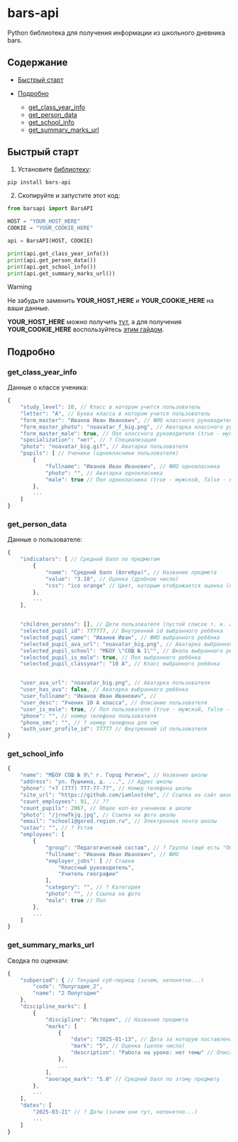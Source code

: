 # bars-api

Python библиотека для получения информации из школьного дневника bars.

## Содержание

- [Быстрый старт](#%D0%B1%D1%8B%D1%81%D1%82%D1%80%D1%8B%D0%B9-%D1%81%D1%82%D0%B0%D1%80%D1%82)

- [Подробно](#%D0%BF%D0%BE%D0%B4%D1%80%D0%BE%D0%B1%D0%BD%D0%BE)

    - [get_class_year_info](#get_class_year_info)
    - [get_person_data](#get_person_data)
    - [get_school_info](#get_school_info)
    - [get_summary_marks_url](#get_summary_marks_url)

## Быстрый старт

1. Установите [библиотеку](https://pypi.org/project/barsapi):

```bash
pip install bars-api
```

2. Скопируйте и запустите этот код:

```python
from barsapi import BarsAPI

HOST = "YOUR_HOST_HERE"
COOKIE = "YOUR_COOKIE_HERE"

api = BarsAPI(HOST, COOKIE)

print(api.get_class_year_info())
print(api.get_person_data())
print(api.get_school_info())
print(api.get_summary_marks_url())
```

> [!WARNING]
>
> Не забудьте заменить **YOUR_HOST_HERE** и **YOUR_COOKIE_HERE**
> на ваши данные.
>
>**YOUR_HOST_HERE** можно получить
> [тут](http://aggregator-obr.bars-open.ru/my_diary),
> а для получения **YOUR_COOKIE_HERE** воспользуйтесь
> [этим гайдом](https://telegra.ph/Instrukciya-po-registracii-v-bote-04-25).

## Подробно

### get_class_year_info

Данные о классе ученика:

```js
{
    "study_level": 10, // Класс в котором учится пользователь
    "letter": "А", // Буква класса в котором учится пользователь
    "form_master": "Иванов Иван Иванович", // ФИО классного руководителя
    "form_master_photo": "noavatar_f_big.png", // Аватарка классного руководителя
    "form_master_male": true, // Пол классного руководителя (true - мужской, false - женский)
    "specialization": "нет", // ? Специализация
    "photo": "noavatar_big.gif", // Аватарка пользователя
    "pupils": [ // Ученики (однокласники пользователя)
        {
            "fullname": "Иванов Иван Иванович", // ФИО однокласника
            "photo": "", // Аватарка однокласника
            "male": true // Пол однокласника (true - мужской, false - женский)
        },
        ...
    ]
}
```

### get_person_data

Данные о пользователе:

```js
{
    "indicators": [ // Средний балл по предметам
        {
            "name": "Средний балл (Алгебра)", // Название предмета
            "value": "3.10", // Оценка (дробное число)
            "css": "ico orange" // Цвет, которым отображается оценка (не совсем понятно зачем, проще на фронте цвет простым "if" расчитывать)
        },
        ...
    ],


    "children_persons": [], // Дети пользователя (пустой список т. к. авторизация произведена через аккаунт ребёнка)
    "selected_pupil_id": 777777, // Внутренний id выбранного ребёнка
    "selected_pupil_name": "Иванов Иван", // ФИО выбранного ребёнка
    "selected_pupil_ava_url": "noavatar_big.png", // Аватарка выбранного ребёнка
    "selected_pupil_school": "МБОУ \"СОШ № 1\"", // Школа выбранного ребёнка
    "selected_pupil_is_male": true, // Пол выбранного ребёнка
    "selected_pupil_classyear": "10 А", // Класс выбранного ребёнка


    "user_ava_url": "noavatar_big.png", // Аватарка пользователя
    "user_has_ava": false, // Аватарка выбранного ребёнка
    "user_fullname": "Иванов Иван Иванович", // 
    "user_desc": "Ученик 10 А класса", // Описание пользователя
    "user_is_male": true, // Пол пользователя (true - мужской, false - женский)
    "phone": "", // номер телефона пользователя
    "phone_sms": "", // ? номер телефона для смс
    "auth_user_profile_id": 77777 // Внутренний id пользователя
}
```

### get_school_info

```js
{
    "name": "МБОУ СОШ № 9\" г. Город Регион", // Название школы
    "address": "ул. Пушкина, д. ...", // Адрес школы
    "phone": "+7 (777) 777-77-77", // Номер телефона школы
    "site_url": "https://github.com/iamlostshe", // Ссылка на сайт школы
    "count_employees": 91, // ??
    "count_pupils": 2067, // Общее кол-во учеников в школе
    "photo": "/jrnwfkjq.jpg", // Ссылка на фото школы
    "email": "school1@gorod.region.ru", // Электронная почта школы
    "ustav": "", // ? Устав
    "employees": [
        {
            "group": "Педагогический состав", // ? Группа (ещё есть "Обслуживающий персонал")
            "fullname": "Иванов Иван Иванович", // ФИО
            "employer_jobs": [ // Ставки
                "Классный руководитель",
                "Учитель географии"
            ],
            "category": "", // ? Категория
            "photo": "", // Ссылка на фото
            "male": true // Пол
        },
        ...
    ]
}
```

### get_summary_marks_url

Сводка по оценкам:

```js
{
    "subperiod": { // Текущий суб-период (зачем, непонятно...)
        "code": "Полугодие_2",
        "name": "2 Полугодие"
    },
    "discipline_marks": [
        {
            "discipline": "История", // Название предмета
            "marks": [
                {
                    "date": "2025-01-13", // Дата за которую поставлена оценка
                    "mark": "5", // Оценка (целое число)
                    "description": "Работа на уроке: нет темы" // Описание (никогда не видел другого)
                },
                ...
            ],
            "average_mark": "5.0" // Средний балл по этому предмету
        },
        ...
    ],
    "dates": [
        "2025-03-21" // ? Даты (зачем они тут, непонятно...)
        ...
    ]
}
```
